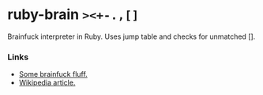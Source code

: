 # ruby-brain `><+-.,[]`

Brainfuck interpreter in Ruby. Uses jump table and checks for unmatched []. 

### Links

  * [Some brainfuck fluff.](http://www.hevanet.com/cristofd/brainfuck/)
  * [Wikipedia article.](https://en.wikipedia.org/wiki/Brainfuck)
